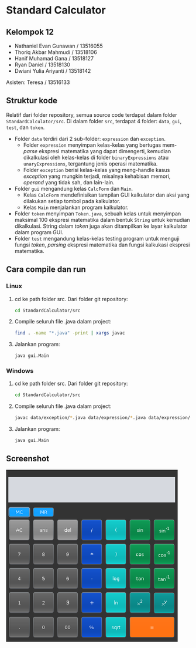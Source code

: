 # Standard Calculator
## Kelompok 12
* Nathaniel Evan Gunawan / 13516055
* Thoriq Akbar Mahmudi / 13518106
* Hanif Muhamad Gana / 13518127
* Ryan Daniel / 13518130
* Dwiani Yulia Ariyanti / 13518142

Asisten: Teresa / 13516133

## Struktur kode
Relatif dari folder repository, semua source code terdapat dalam folder `StandardCalculator/src`. Di dalam folder `src`, terdapat 4 folder: `data`, `gui`, `test`, dan `token`.

* Folder `data` terdiri dari 2 sub-folder: `expression` dan `exception`.
  * Folder `expression` menyimpan kelas-kelas yang bertugas mem-*parse* ekspresi matematika yang dapat dimengerti, kemudian dikalkulasi oleh kelas-kelas di folder `binaryExpressions` atau `unaryExpressions`, tergantung jenis operasi matematika.
  * Folder `exception` berisi kelas-kelas yang meng-handle kasus *exception* yang mungkin terjadi, misalnya kehabisan memori, *operand* yang tidak sah, dan lain-lain.
* Folder `gui` mengandung kelas `CalcForm` dan `Main`.
  * Kelas `CalcForm` mendefinisikan tampilan GUI kalkulator dan aksi yang dilakukan setiap tombol pada kalkulator.
  * Kelas `Main` menjalankan program kalkulator.
* Folder `token` menyimpan `Token.java`, sebuah kelas untuk menyimpan maksimal 100 ekspresi matematika dalam bentuk `String` untuk kemudian dikalkulasi. String dalam *token* juga akan ditampilkan ke layar kalkulator dalam program GUI.
* Folder `test` mengandung kelas-kelas testing program untuk menguji fungsi *token*, *parsing* ekspresi matematika dan fungsi kalkukasi ekspresi matematika.

## Cara compile dan run
### Linux
1. cd ke path folder src. Dari folder git repository:
   ```sh
   cd StandardCalculator/src
   ```
2. Compile seluruh file .java dalam project:
   ```sh
   find . -name "*.java" -print | xargs javac
   ```
3. Jalankan program:
   ```sh
   java gui.Main
   ```
### Windows
1. cd ke path folder src. Dari folder git repository:
   ```sh
   cd StandardCalculator/src
   ```
2. Compile seluruh file .java dalam project:
   ```sh
   javac data/exception/*.java data/expression/*.java data/expression/binaryExpressions/*.java data/expression/unaryExpressions/*.java gui/*.java gui/button/*.java token/*.java
   ```
3. Jalankan program:
   ```sh
   java gui.Main
   ```

## Screenshot
![Standard Calculator](./screenshot_calculator.png?raw=true "Standard Calculator")
